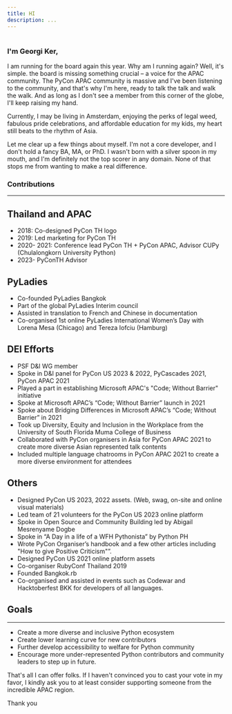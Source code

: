```yaml
---
title: HI
description: ...
---
```


# 


### I'm Georgi Ker,


I am running for the board again this year. Why am I running again? Well, it's simple. the board is missing something crucial – a voice for the APAC community. The PyCon APAC community is massive and I've been listening to the community, and that's why I'm here, ready to talk the talk and walk the walk.
And as long as I don't see a member from this corner of the globe, I'll keep raising my hand.


Currently, I may be living in Amsterdam, enjoying the perks of legal weed, fabulous pride celebrations, and affordable education for my kids, my heart still beats to the rhythm of Asia. 


Let me clear up a few things about myself. I'm not a core developer, and I don't hold a fancy BA, MA, or PhD. I wasn't born with a silver spoon in my mouth, and I'm definitely not the top scorer in any domain. None of that stops me from wanting to make a real difference.


### Contributions




---


## **Thailand and APAC**


* 2018: Co\-designed PyCon TH logo
* 2019: Led marketing for PyCon TH
* 2020\- 2021: Conference lead PyCon TH \+ PyCon APAC, Advisor CUPy (Chulalongkorn University Python)
* 2023\- PyConTH Advisor


## **PyLadies**


* Co\-founded PyLadies Bangkok
* Part of the global PyLadies Interim council
* Assisted in translation to French and Chinese in documentation
* Co\-organised 1st online PyLadies International Women’s Day with Lorena Mesa (Chicago) and Tereza Iofciu (Hamburg)


## **DEI Efforts**


* PSF D\&I WG member
* Spoke in D\&I panel for PyCon US 2023 \& 2022, PyCascades 2021, PyCon APAC 2021
* Played a part in establishing Microsoft APAC's "Code; Without Barrier" initiative
* Spoke at Microsoft APAC’s “Code; Without Barrier” launch in 2021
* Spoke about Bridging Differences in Microsoft APAC’s “Code; Without Barrier” in 2021
* Took up Diversity, Equity and Inclusion in the Workplace from the University of South Florida Muma College of Business
* Collaborated with PyCon organisers in Asia for PyCon APAC 2021 to create more diverse Asian represented talk contents
* Included multiple language chatrooms in PyCon APAC 2021 to create a more diverse environment for attendees


## **Others**


* Designed PyCon US 2023, 2022 assets. (Web, swag, on\-site and online visual materials)
* Led team of 21 volunteers for the PyCon US 2023 online platform
* Spoke in Open Source and Community Building led by Abigail Mesrenyame Dogbe
* Spoke in “A Day in a life of a WFH Pythonista” by Python PH
* Wrote PyCon Organiser’s handbook and a few other articles including "How to give Positive Criticism"”.
* Designed PyCon US 2021 online platform assets
* Co\-organiser RubyConf Thailand 2019
* Founded Bangkok.rb
* Co\-organised and assisted in events such as Codewar and Hacktoberfest BKK for developers of all languages.


## Goals




---


* Create a more diverse and inclusive Python ecosystem
* Create lower learning curve for new contributors
* Further develop accessibility to welfare for Python community
* Encourage more under\-represented Python contributors and community leaders to step up in future.


That's all I can offer folks. If I haven't convinced you to cast your vote in my favor, I kindly ask you to at least consider supporting someone from the incredible APAC region.


Thank you


